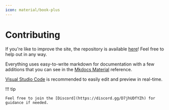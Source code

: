 ```yaml
---
icon: material/book-plus
---
```


# Contributing

If you're like to improve the site, the repository is available [here](https://github.com/Nenkai/ffxvi-modding)! Feel free to help out in any way.

Everything uses easy-to-write markdown for documentation with a few additions that you can see in the [Mkdocs Material](https://squidfunk.github.io/mkdocs-material/reference/) reference.

[Visual Studio Code](https://code.visualstudio.com/) is recommended to easily edit and preview in real-time.

!!! tip

    Feel free to join the [Discord](https://discord.gg/D7jhUDfYZh) for guidance if needed.